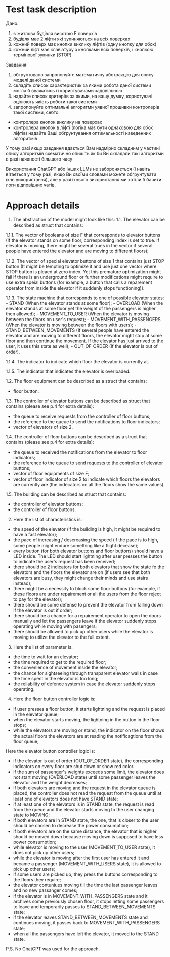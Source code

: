 # Test task description

Дано:
1. є житлова будівля висотою F поверхів
2. будівля має 2 ліфти які зупиняються на всіх поверхах
3. кожний поверх має кнопки виклику ліфтів (одну кнопку для обох)
4. кожний ліфт має клавіатуру з кнопками всіх поверхів, і кнопкою термінової зупинки (STOP)


Завдання:
1. обгрунтовано запропонуйте математичну абстракцію для опису моделі даної системи
2. складіть список характеристик за якими робота даної системи могла б вважатись її користувачами задовільною
3. надайте список критеріїв за якими, на вашу думку, користувачі оцінюють якість роботи такої системи
4. запропонуйте оптимальні алгоритми уявної прошивки контролерів такої системи, себто:
* контролера кнопок виклику на поверхах
* контролера кнопок в ліфті (логіка має бути однаковою для обох ліфтів)
надайте Ваші обгрунтування оптимальності наведенних алгоритмів

У тому разі якщо завдання вдається Вам надмірно складним у частині опису алгоритмів схематично опишіть як би Ви складали такі алгоритми в разі наявності більшого часу

Використання ChatGPT або інших LLMs не забороняється (і навіть вітається у тому разі, якщо Ви своїми словами можете обгрунтувати їхнє використання), але у разі їхнього використання ми хотіли б бачити логи відповідних чатів.

# Approach details
1. The abstraction of the model might look like this:
 1.1. The elevator can be described as struct that contains:

  1.1.1. The vector of booleans of size F that corresponds to elevator buttons (If the elevator stands on some floor, corresponding index is set to true. If elevator is moving, there might be several trues in the vector if several people have entered the elevator and are moving to different floors);

  1.1.2. The vector of special elevator buttons of size 1 that contains just STOP button (It might be tempting to optimize it and use just one vector where STOP button is plcaed at zero index. Yet this premature optimization might fail if there is an underground floor or further modifications might require to use extra speial buttons (for example, a button that calls a reparement operator from inside the elevator if it suddenly stops functioning)).

  1.1.3. The state machine that corresponds to one of possible elevator states:
    - STAND (When the elevator stands at some floor);
    - OVERLOAD (When the elevator stands at some floor yet the weight of the passengers is higher then allowed);
    - MOVEMENT_TO_USER (When the elevator is moving between the floors on user's request);
    - MOVEMENT_WITH_PASSENGERS (When the elevator is moving between the floors with users);
    - STAND_BETWEEN_MOVEMENTS (If several people have entered the elevator and are moving to different floors, the elevator might stop at some floor and then continue the movement. If the elevator has just arrived to the user, it uses this state as well);
    - OUT_OF_ORDER (If the elevator is out of order).

  1.1.4. The indicator to indicate which floor the elevator is currently at.

  1.1.5. The indicator that indicates the elevator is overloaded.

 1.2. The floor equipment can be described as a struct that contains:
  - floor button.

 1.3. The controller of elevator buttons can be described as struct that contains (please see p.4 for extra details):
  - the queue to receive requests from the controller of floor buttons;
  - the reference to the queue to send the notifications to floor indicators;
  - vector of elevators of size 2.

 1.4. The controller of floor buttons can be described as a struct that contains (please see p.4 for extra details):
  - the queue to received the notifications from the elevator to floor indicators;
  - the reference to the queue to send requests to the controller of elevator buttons;
  - vector of floor equipments of size F;
  - vector of floor indicator of size 2 to indicate which floors the elevators are currently are (the indecators on all the floors show the same values).

 1.5. The building can be described as struct that contains:
  - the controller of elevator buttons;
  - the controller of floor buttons.


2. Here the list of characteristics is:
 - the speed of the elevator (if the building is high, it might be required to have a fast elevator);
 - the pace of increasing / descreasing the speed (if the pace is to high, some people might endure something like a flight decease);
 - every button (for both elevator buttons and floor buttons) should have a LED inside. The LED should start lightning after user presses the button to indicate the user's request has been received;
 - there should be 2 indicators for both elevators that show the state fo the elevators and the floors the elevator are on (if users see that both elevators are busy, they might change their minds and use stairs instead);
 - there might be a necessity to block some floor buttons (for example, if these floors are under repairement or all the users from the floor reject to pay for the elevator);
 - there should be some defense to prevent the elevator from falling down if the elevator is out if order;
 - there should be a chance for a repairement operator to open the doors manually and let the passengers leave if the elevator suddenly stops operating while moving with pasengers;
 - there should be allowed to pick up other users while the elevator is moving to utilize the elevator to the full extent.


3. Here the list of parameter is:
 - the time to wait for an elevator;
 - the time required to get to the required floor;
 - the convenience of movement inside the elevator;
 - the chance for sightseeing through transparent elevator walls in case the time spent in the elevator is too long;
 - the reliability of defence system in case the elevator suddenly stops operating.


4. Here the floor button controller logic is:
  - if user presses a floor button, it starts lightning and the request is placed in the elevator queue;
  - when the elevator starts moving, the lightning in the button in the floor stops;
  - while the elevators are moving or stand, the indicator on the floor shows the actual floors the elevators are at reading the notificagtions from the floor queue;

 Here the elevator button controller logic is:
  - if the elevator is out of order (OUT_OF_ORDER state), the corresponding indicators on every floor are shut down or show red color.
  - if the sum of passenger's weights exceeds some limit, the elevator does not start moving (OVERLOAD state) until some passenger leaves the elevator and the weight decreases;
  - if both elevators are moving and the request in the elevator queue is placed, the controller does not read the request from the queue until at least one of elevators does not have STAND state;
  - if at least one of the elevators is in STAND state, the request is read from the queue and the elevator starts moving to the user changing state to MOVING;
  - if both elevators are in STAND state, the one, that is closer to the user should be chosen to decrease the power consumption;
  - if both elevators are on the same distance, the elevator that is higher should be moved down because moving down is supposed to have less power consumption;
  - while elevator is moving to the user (MOVEMENT_TO_USER state), it does not pick up other users;
  - while the elevator is moving after the first user has entered it and became a passenger (MOVEMENT_WITH_USERS state), it is allowed to pick up other users;
  - if some users are picked up, they press the buttons corresponding to the floors they require;
  - the elevator contuniues moving till the time the last passenger leaves and no new passanger comes;
  - if the elevator is in MOVEMENT_WITH_PASSENGERS state and it archives some previously chosen floor, it stops letting some passengers to leave and temporarily passes to STAND_BETWEEN_MOVEMENTS state;
  - if the elevator leaves STAND_BETWEEN_MOVEMENTS state and continues moving, it passes back to MOVEMENT_WITH_PASSENGERS state;
  - when all the passengers have left the elevator, it moved to the STAND state.

P.S. No ChatGPT was used for the approach.
